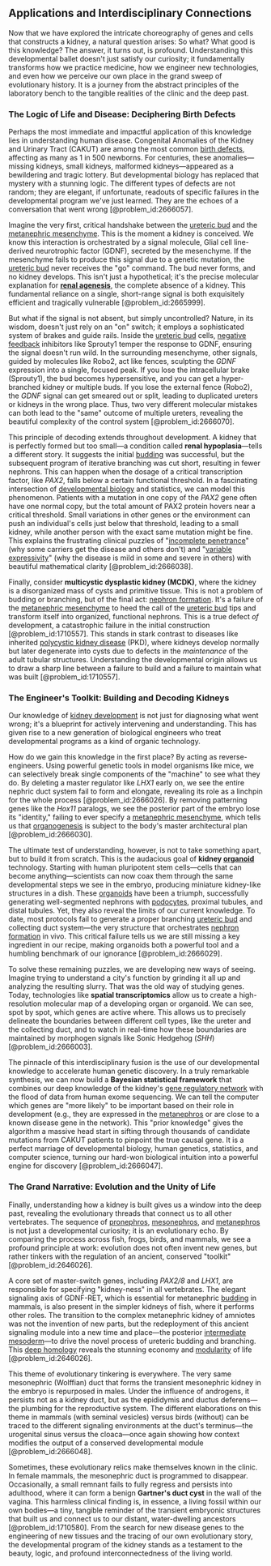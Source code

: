 ## Applications and Interdisciplinary Connections

Now that we have explored the intricate choreography of genes and cells that constructs a kidney, a natural question arises: So what? What good is this knowledge? The answer, it turns out, is profound. Understanding this developmental ballet doesn't just satisfy our curiosity; it fundamentally transforms how we practice medicine, how we engineer new technologies, and even how we perceive our own place in the grand sweep of evolutionary history. It is a journey from the abstract principles of the laboratory bench to the tangible realities of the clinic and the deep past.

### The Logic of Life and Disease: Deciphering Birth Defects

Perhaps the most immediate and impactful application of this knowledge lies in understanding human disease. Congenital Anomalies of the Kidney and Urinary Tract (CAKUT) are among the most common [birth defects](@article_id:266391), affecting as many as 1 in 500 newborns. For centuries, these anomalies—missing kidneys, small kidneys, malformed kidneys—appeared as a bewildering and tragic lottery. But developmental biology has replaced that mystery with a stunning logic. The different types of defects are not random; they are elegant, if unfortunate, readouts of specific failures in the developmental program we've just learned. They are the echoes of a conversation that went wrong [@problem_id:2666057].

Imagine the very first, critical handshake between the [ureteric bud](@article_id:190720) and the [metanephric mesenchyme](@article_id:192389). This is the moment a kidney is conceived. We know this interaction is orchestrated by a signal molecule, Glial cell line-derived neurotrophic factor (GDNF), secreted by the mesenchyme. If the mesenchyme fails to produce this signal due to a genetic mutation, the [ureteric bud](@article_id:190720) never receives the "go" command. The bud never forms, and no kidney develops. This isn't just a hypothetical; it's the precise molecular explanation for **[renal agenesis](@article_id:261120)**, the complete absence of a kidney. This fundamental reliance on a single, short-range signal is both exquisitely efficient and tragically vulnerable [@problem_id:2665999].

But what if the signal is not absent, but simply uncontrolled? Nature, in its wisdom, doesn't just rely on an "on" switch; it employs a sophisticated system of brakes and guide rails. Inside the [ureteric bud](@article_id:190720) cells, [negative feedback](@article_id:138125) inhibitors like Sprouty1 temper the response to GDNF, ensuring the signal doesn't run wild. In the surrounding mesenchyme, other signals, guided by molecules like Robo2, act like fences, sculpting the *GDNF* expression into a single, focused peak. If you lose the intracellular brake (Sprouty1), the bud becomes hypersensitive, and you can get a hyper-branched kidney or multiple buds. If you lose the external fence (Robo2), the *GDNF* signal can get smeared out or split, leading to duplicated ureters or kidneys in the wrong place. Thus, two very different molecular mistakes can both lead to the "same" outcome of multiple ureters, revealing the beautiful complexity of the control system [@problem_id:2666070].

This principle of decoding extends throughout development. A kidney that is perfectly formed but too small—a condition called **renal hypoplasia**—tells a different story. It suggests the initial [budding](@article_id:261617) was successful, but the subsequent program of iterative branching was cut short, resulting in fewer nephrons. This can happen when the dosage of a critical transcription factor, like *PAX2*, falls below a certain functional threshold. In a fascinating intersection of [developmental biology](@article_id:141368) and statistics, we can model this phenomenon. Patients with a mutation in one copy of the *PAX2* gene often have one normal copy, but the total amount of PAX2 protein hovers near a critical threshold. Small variations in other genes or the environment can push an individual's cells just below that threshold, leading to a small kidney, while another person with the exact same mutation might be fine. This explains the frustrating clinical puzzles of "[incomplete penetrance](@article_id:260904)" (why some carriers get the disease and others don't) and "[variable expressivity](@article_id:262903)" (why the disease is mild in some and severe in others) with beautiful mathematical clarity [@problem_id:2666038].

Finally, consider **multicystic dysplastic kidney (MCDK)**, where the kidney is a disorganized mass of cysts and primitive tissue. This is not a problem of budding or branching, but of the final act: [nephron formation](@article_id:182352). It's a failure of the [metanephric mesenchyme](@article_id:192389) to heed the call of the [ureteric bud](@article_id:190720) tips and transform itself into organized, functional nephrons. This is a true defect *of* development, a catastrophic failure in the initial construction [@problem_id:1710557]. This stands in stark contrast to diseases like inherited [polycystic kidney disease](@article_id:260316) (PKD), where kidneys develop normally but later degenerate into cysts due to defects in the *maintenance* of the adult tubular structures. Understanding the developmental origin allows us to draw a sharp line between a failure to build and a failure to maintain what was built [@problem_id:1710557].

### The Engineer's Toolkit: Building and Decoding Kidneys

Our knowledge of [kidney development](@article_id:273688) is not just for diagnosing what went wrong; it's a blueprint for actively intervening and understanding. This has given rise to a new generation of biological engineers who treat developmental programs as a kind of organic technology.

How do we gain this knowledge in the first place? By acting as reverse-engineers. Using powerful genetic tools in model organisms like mice, we can selectively break single components of the "machine" to see what they do. By deleting a master regulator like *LHX1* early on, we see the entire nephric duct system fail to form and elongate, revealing its role as a linchpin for the whole process [@problem_id:2666026]. By removing patterning genes like the *Hox11* paralogs, we see the posterior part of the embryo lose its "identity," failing to ever specify a [metanephric mesenchyme](@article_id:192389), which tells us that [organogenesis](@article_id:144661) is subject to the body's master architectural plan [@problem_id:2666030].

The ultimate test of understanding, however, is not to take something apart, but to build it from scratch. This is the audacious goal of **kidney [organoid](@article_id:162965)** technology. Starting with human pluripotent stem cells—cells that can become anything—scientists can now coax them through the same developmental steps we see in the embryo, producing miniature kidney-like structures in a dish. These [organoids](@article_id:152508) have been a triumph, successfully generating well-segmented nephrons with [podocytes](@article_id:163817), proximal tubules, and distal tubules. Yet, they also reveal the limits of our current knowledge. To date, most protocols fail to generate a proper branching [ureteric bud](@article_id:190720) and collecting duct system—the very structure that orchestrates [nephron formation](@article_id:182352) in vivo. This critical failure tells us we are still missing a key ingredient in our recipe, making organoids both a powerful tool and a humbling benchmark of our ignorance [@problem_id:2666029].

To solve these remaining puzzles, we are developing new ways of seeing. Imagine trying to understand a city's function by grinding it all up and analyzing the resulting slurry. That was the old way of studying genes. Today, technologies like **spatial transcriptomics** allow us to create a high-resolution molecular map of a developing organ or organoid. We can see, spot by spot, which genes are active where. This allows us to precisely delineate the boundaries between different cell types, like the ureter and the collecting duct, and to watch in real-time how these boundaries are maintained by morphogen signals like Sonic Hedgehog (*SHH*) [@problem_id:2666003].

The pinnacle of this interdisciplinary fusion is the use of our developmental knowledge to accelerate human genetic discovery. In a truly remarkable synthesis, we can now build a **Bayesian statistical framework** that combines our deep knowledge of the kidney's [gene regulatory network](@article_id:152046) with the flood of data from human exome sequencing. We can tell the computer which genes are "more likely" to be important based on their role in development (e.g., they are expressed in the [metanephros](@article_id:268704) or are close to a known disease gene in the network). This "prior knowledge" gives the algorithm a massive head start in sifting through thousands of candidate mutations from CAKUT patients to pinpoint the true causal gene. It is a perfect marriage of developmental biology, human genetics, statistics, and computer science, turning our hard-won biological intuition into a powerful engine for discovery [@problem_id:2666047].

### The Grand Narrative: Evolution and the Unity of Life

Finally, understanding how a kidney is built gives us a window into the deep past, revealing the evolutionary threads that connect us to all other vertebrates. The sequence of [pronephros](@article_id:269921), [mesonephros](@article_id:262839), and [metanephros](@article_id:268704) is not just a developmental curiosity; it is an evolutionary echo. By comparing the process across fish, frogs, birds, and mammals, we see a profound principle at work: evolution does not often invent new genes, but rather tinkers with the regulation of an ancient, conserved "toolkit" [@problem_id:2646026].

A core set of master-switch genes, including *PAX2/8* and *LHX1*, are responsible for specifying "kidney-ness" in all vertebrates. The elegant signaling axis of GDNF-RET, which is essential for metanephric [budding](@article_id:261617) in mammals, is also present in the simpler kidneys of fish, where it performs other roles. The transition to the complex metanephric kidney of amniotes was not the invention of new parts, but the redeployment of this ancient signaling module into a new time and place—the posterior [intermediate mesoderm](@article_id:275988)—to drive the novel process of ureteric budding and branching. This [deep homology](@article_id:138613) reveals the stunning economy and [modularity](@article_id:191037) of life [@problem_id:2646026].

This theme of evolutionary tinkering is everywhere. The very same mesonephric (Wolffian) duct that forms the transient mesonephric kidney in the embryo is repurposed in males. Under the influence of androgens, it persists not as a kidney duct, but as the epididymis and ductus deferens—the plumbing for the reproductive system. The different elaborations on this theme in mammals (with seminal vesicles) versus birds (without) can be traced to the different signaling environments at the duct's terminus—the urogenital sinus versus the cloaca—once again showing how context modifies the output of a conserved developmental module [@problem_id:2666048].

Sometimes, these evolutionary relics make themselves known in the clinic. In female mammals, the mesonephric duct is programmed to disappear. Occasionally, a small remnant fails to fully regress and persists into adulthood, where it can form a benign **Gartner's duct cyst** in the wall of the vagina. This harmless clinical finding is, in essence, a living fossil within our own bodies—a tiny, tangible reminder of the transient embryonic structures that built us and connect us to our distant, water-dwelling ancestors [@problem_id:1710580]. From the search for new disease genes to the engineering of new tissues and the tracing of our own evolutionary story, the developmental program of the kidney stands as a testament to the beauty, logic, and profound interconnectedness of the living world.